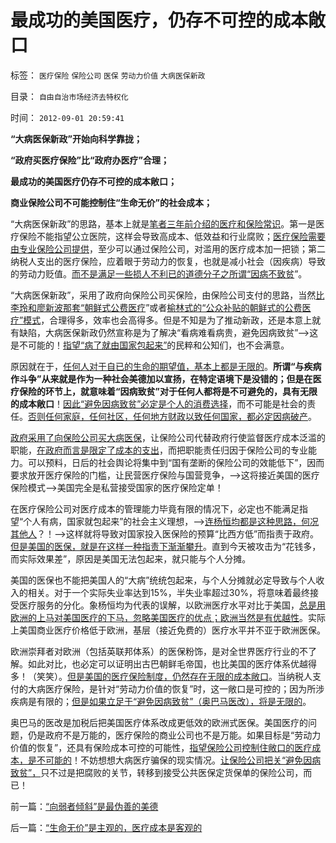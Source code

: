 # 最成功的美国医疗，仍存不可控的成本敞口

标签： `医疗保险` `保险公司` `医保` `劳动力价值` `大病医保新政` 

目录： `自由自治市场经济去特权化`

时间： `2012-09-01 20:59:41`

**“大病医保新政”开始向科学靠拢；**

**“政府买医疗保险”比“政府办医疗”合理；**

**最成功的美国医疗仍存不可控的成本敞口；**

**商业保险公司不可能控制住“生命无价”的社会成本；**



“大病医保新政”的思路，基本上就是[笔者三年前介绍的医疗和保险常识](../../../2009/1/27/荒唐的医疗公共产品说：“医疗之改”与“医保之改”.md)。第一是医疗保险不能指望公立医院，这样会导致高成本、低效益和行业腐败；[医疗保险需要由专业保险公司提供](../../../2010/7/13/中国“病得起”个人现金财产需1000万以上.md)，至少可以通过保险公司，对滥用的医疗成本加一把锁；第二纳税人支出的医疗保险，应着眼于劳动力的恢复，也就是减小社会（因疾病）导致的劳动力贬值。[而不是满足一些损人不利已的道德分子之所谓“因病不致贫](../../../2010/7/13/因病致贫因医疗索取不计成本.md)”。

“大病医保新政”，采用了政府向保险公司买保险，由保险公司支付的思路，当然[比李玲和廖新波那套“朝鲜式公费医疗](../../../2010/7/15/公有医疗即国企;城市医保和新农合是加税补贴国进民退.md)”或者[榆林式的“公众补贴的朝鲜式的公费医疗”模式](../../../2010/7/17/医保社保新农合没有解决任何问题.md)，合理得多，效率也会高得多。但是不知是为了推动新政，还是本意上就有缺陷，大病医保新政仍然宣称是为了解决“看病难看病贵，避免因病致贫”——>这是不可能的！[指望“病了就由国家包起来”](../../../2012/8/22/传统美德的“灯下黑”，“国家承诺”靠不住.md)的民粹和公知们，也不会满意。

原因就在于，[任何人对于自已的生命的期望值，基本上都是无限的](../../../2010/7/16/生命无价是乌托邦，令中国医患三方精疲力竭怨气冲天.md)。**所谓“与疾病作斗争”从来就是作为一种社会美德加以宣扬，在特定语境下是没错的；但是在医疗保险的环节上，就意味着“因病致贫”对于任何人都将是不可避免的，具有无限的成本敞口**！[因此“避免因病致贫”必定是个人的消费选择](../../../2010/7/19/生命健康是个人和家庭的财富.md)，而不可能是社会的责任。[否则任何家庭，任何社区，任何地方财政以致任何国家，都必定因病破产](../../../2010/7/13/医疗被黑暗！西方医疗（社区＋保险＋医院）；医患矛盾.md)。

[政府采用了向保险公司买大病医保](../../../2010/7/12/医改方案不应由医生制定；医改不是医疗专业.md)，让保险公司代替政府行使监督医疗成本泛滥的职能，[在政府而言是限定了成本的支出](../../../2010/7/14/公有制寻租不是“市场化”；医疗市场化有税后公共医保.md)，而把职能责任归因于保险公司的专业能力。可以预料，日后的社会舆论将集中到“国有垄断的保险公司的效能低下”，因而要求放开医疗保险的门槛，让民营医疗保险与国营竞争，——>这将接近美国的医疗保险模式——>美国完全是私营接受国家的医疗保险定单！

在医疗保险公司对医疗成本的管理能力毕竟有限的情况下，必定也不能满足指望“个人有病，国家就包起来”的社会主义理想，——>[连杨恒均都是这种思路，何况其他人](../../../2012/8/26/先验的客观规律是必然是正确的“理论”.md)？！——>这样就将导致对国家投入医保险的预算“比西方低”而指责于政府。[但是美国的医保，就是在这样一种指责下渐渐攀升](../../../2012/5/1/美国医疗体系的核心和流程和家庭医生.md)。直到今天被攻击为“花钱多，而实际效果差”，原因是美国无法包起来，就只能与个人分摊。

美国的医保也不能把美国人的“大病”统统包起来，与个人分摊就必定导致与个人收入的相关。对于一个实际失业率达到15%，半失业率超过30%，将意味着最终接受医疗服务的分化。象杨恒均为代表的误解，以欧洲医疗水平对比于美国，[总是用欧洲的上马对美国医疗的下马，忽略美国医疗的优点；欧洲当然是有优越性](../../../2010/7/15/美国医保挺成功，为什么要改？.md)。实际上美国商业医疗价格低于欧洲，基层（接近免费的）医疗水平并不亚于欧洲医保。

欧洲崇拜者对欧洲（包括英联邦体系）的医保粉饰，是对全世界医疗行业的不了解。如此对比，也必定可以证明出古巴朝鲜毛帝国，也比美国的医疗体系优越得多！（笑笑）。[但是美国的医疗保险制度，仍然存在无限的成本敞口](../../../2011/8/23/全球终于走在《通往奴役之路》上.md)。当纳税人支付的大病医疗保险，是针对“劳动力价值的恢复”时，这一敞口是可控的；因为所涉疾病是有限的；[但是如果立足于“避免因病致贫”（奥巴马医改），将是无限的](../../../2010/7/14/美国赤字和医保的共和民主两党，和克鲁格曼.md)。

奥巴马的医改是加税后把美国医疗体系改成更低效的欧洲式医保。美国医疗的问题，仍是政府不是万能的，医疗保险的商业公司也不是万能。如果目标是“劳动力价值的恢复”，还具有保险成本可控的可能性，[指望保险公司控制住敞口的医疗成本，是不可能的](../../../2011/6/11/美国医保医疗医药市场管制造成垄断和高价.md)！不妨想想大病医疗骗保的现实情况。[让保险公司把关“避免因病致贫”，](../../../2010/7/17/“看病难看病贵”是大自然的恩赐.md)只不过是把腐败的关节，转移到接受公共医保定货保单的保险公司，而已！



前一篇：[“向弱者倾斜”是最伪善的美德](../../../2012/8/31/“向弱者倾斜”是最伪善的美德.md)

后一篇：[“生命无价”是主观的，医疗成本是客观的](../../../2012/9/1/“生命无价”是主观的，医疗成本是客观的.md)